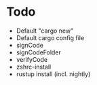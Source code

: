 # Todo

- Default "cargo new"
- Default cargo config file
- signCode
- signCodeFolder
- verifyCode
- zshrc-install
- rustup install (incl. nightly)
